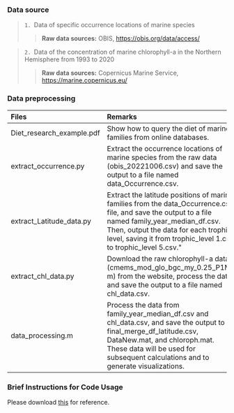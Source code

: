 ### Data source
>`1. `Data of specific occurrence locations of marine species 
>>**Raw data sources:** OBIS, https://obis.org/data/access/  

>`2. `Data of the concentration of marine chlorophyll-a in the Northern Hemisphere from 1993 to 2020
>>**Raw data sources:** Copernicus Marine Service, https://marine.copernicus.eu/

### Data preprocessing
|Files|Remarks|
|:---|:---|
|Diet_research_example.pdf|Show how to query the diet of marine families from online databases.|
|extract_occurrence.py|Extract the occurrence locations of marine species from the raw data (obis_20221006.csv) and save the output to a file named data_Occurrence.csv.|
|extract_Latitude_data.py|Extract the latitude positions of marine families from the data_Occurrence.csv file, and save the output to a file named family_year_median_df.csv. Then, output the data for each trophic level, saving it from trophic_level 1.csv to trophic_level 5.csv."|
|extract_chl_data.py|Download the raw chlorophyll-a data (cmems_mod_glo_bgc_my_0.25_P1M-m) from the website, process the data, and save the output to a file named chl_data.csv.|
|data_processing.m|Process the data from family_year_median_df.csv and chl_data.csv, and save the output to final_merge_df_latitude.csv, DataNew.mat, and chloroph.mat. These data will be used for subsequent calculations and to generate visualizations.|

### Brief Instructions for Code Usage
Please download [this](https://github.com/Casey-bit/marine_food_web_research/blob/main/20250508%20Brief%20Instructions%20for%20Code%20Usage.docx) for reference.
